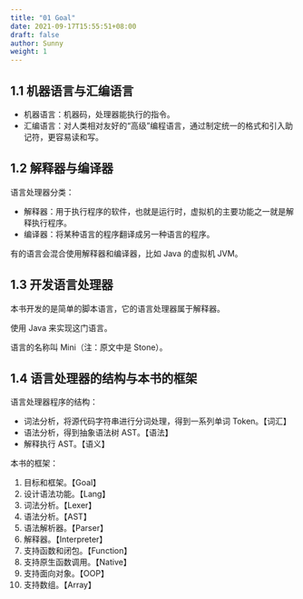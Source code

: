 ```yaml
---
title: "01 Goal"
date: 2021-09-17T15:55:51+08:00
draft: false
author: Sunny
weight: 1
---
```


## 1.1 机器语言与汇编语言

- 机器语言：机器码，处理器能执行的指令。
- 汇编语言：对人类相对友好的“高级”编程语言，通过制定统一的格式和引入助记符，更容易读和写。

## 1.2 解释器与编译器

语言处理器分类：

- 解释器：用于执行程序的软件，也就是运行时，虚拟机的主要功能之一就是解释执行程序。
- 编译器：将某种语言的程序翻译成另一种语言的程序。

有的语言会混合使用解释器和编译器，比如 Java 的虚拟机 JVM。

## 1.3 开发语言处理器

本书开发的是简单的脚本语言，它的语言处理器属于解释器。

使用 Java 来实现这门语言。

语言的名称叫 Mini（注：原文中是 Stone）。

## 1.4 语言处理器的结构与本书的框架

语言处理器程序的结构：

- 词法分析，将源代码字符串进行分词处理，得到一系列单词 Token。【词汇】
- 语法分析，得到抽象语法树 AST。【语法】
- 解释执行 AST。【语义】

本书的框架：

1. 目标和框架。【Goal】
2. 设计语法功能。【Lang】
3. 词法分析。【Lexer】
4. 语法分析。【AST】
5. 语法解析器。【Parser】
6. 解释器。【Interpreter】
7. 支持函数和闭包。【Function】
8. 支持原生函数调用。【Native】
9. 支持面向对象。【OOP】
10. 支持数组。【Array】

